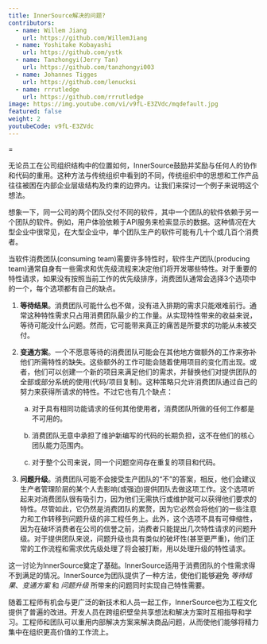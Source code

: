 ```yaml
---
title: InnerSource解决的问题?
contributors:
  - name: Willem Jiang
    url: https://github.com/WillemJiang
  - name: Yoshitake Kobayashi
    url: https://github.com/ystk
  - name: Tanzhongyi(Jerry Tan)
    url: https://github.com/tanzhongyi003
  - name: Johannes Tigges
    url: https://github.com/lenucksi
  - name: rrrutledge
    url: https://github.com/rrrutledge
image: https://img.youtube.com/vi/v9fL-E3ZVdc/mqdefault.jpg
featured: false
weight: 2
youtubeCode: v9fL-E3ZVdc
---
```

<div class="paragraph">
<p>=</p>
</div>
<div class="paragraph">
<p>无论员工在公司组织结构中的位置如何，InnerSource鼓励并奖励与任何人的协作和代码的重用。这种方法与传统组织中看到的不同，传统组织中的思想和工作产品往往被困在内部企业层级结构及约束的边界内。让我们来探讨一个例子来说明这个想法。</p>
</div>
<div class="paragraph">
<p>想象一下，同一公司的两个团队交付不同的软件，其中一个团队的软件依赖于另一个团队的软件。例如，用户体验依赖于API服务来检索显示的数据。这种情况在大型企业中很常见，在大型企业中，单个团队生产的软件可能有几十个或几百个消费者。</p>
</div>
<div class="paragraph">
<p>当软件消费团队(consuming team)需要许多特性时，软件生产团队(producing team)通常自身有一些需求和优先级流程来决定他们将开发哪些特性。对于重要的特性请求，如果没有按照当前工作的优先级排序，消费团队通常会选择3个选项中的一个，每个选项都有自己的缺点。</p>
</div>
<div class="olist arabic">
<ol class="arabic">
<li>
<p><strong>等待结果</strong>。消费团队可能什么也不做，没有进入排期的需求只能艰难前行。通常这种特性需求只占用消费团队最少的工作量。从实现特性带来的收益来说，等待可能没什么问题。然而，它可能带来真正的痛苦是所要求的功能从未被交付。</p>
</li>
<li>
<p><strong>变通方案</strong>。一个不愿意等待的消费团队可能会在其他地方做额外的工作来弥补他们所需特性的缺失。这些额外的工作可能会随着使用项目的变化而出现。或者，他们可以创建一个新的项目来满足他们的需求，并替换他们对提供团队的全部或部分系统的使用(代码/项目复制)。这种策略只允许消费团队通过自己的努力来获得所请求的特性。不过它也有几个缺点：</p>
<div class="olist loweralpha">
<ol class="loweralpha" type="a">
<li>
<p>对于具有相同功能请求的任何其他使用者，消费团队所做的任何工作都是不可用的。</p>
</li>
<li>
<p>消费团队无意中承担了维护新编写的代码的长期负担，这不在他们的核心团队能力范围内。</p>
</li>
<li>
<p>对于整个公司来说，同一个问题空间存在重复的项目和代码。</p>
</li>
</ol>
</div>
</li>
<li>
<p><strong>问题升级</strong>。消费团队可能不会接受生产团队的“不”的答案，相反，他们会建议生产者管理阶层的某个人去影响(或强迫)提供团队去做这项工作。这个选项听起来对消费团队很有吸引力，因为他们无需执行或维护就可以获得他们要求的特性。尽管如此，它仍然是消费团队的累赘，因为它必然会将他们的一些注意力和工作转移到问题升级的非工程任务上。此外，这个选项不具有可伸缩性，因为在破坏消费者在公司的信誉之前，消费者只能提出几次特性请求的问题升级。对于提供团队来说，问题升级也具有类似的破坏性(甚至更严重)，他们正常的工作流程和需求优先级处理了将会被打断，用以处理升级的特性请求。</p>
</li>
</ol>
</div>
<div class="paragraph">
<p>这一讨论为InnerSource奠定了基础。InnerSource适用于消费团队的个性需求得不到满足的情况。InnerSource为团队提供了一种方法，使他们能够避免 <em>等待结果</em>、<em>变通方案</em> 和 <em>问题升级</em> 所带来的问题同时实现自己特性需要。</p>
</div>
<div class="paragraph">
<p>随着工程师有机会与更广泛的新技术和人员一起工作，InnerSource也为工程文化提供了普遍的改进。开发人员在跨组织壁垒共享想法和解决方案时互相指导和学习。工程师和团队可以重用内部解决方案来解决商品问题，从而使他们能够将精力集中在组织更高价值的工作流上。</p>
</div>
<!--- This file autogenerated from https://github.com/InnerSourceCommons/InnerSourceLearningPath/blob/master/scripts -->